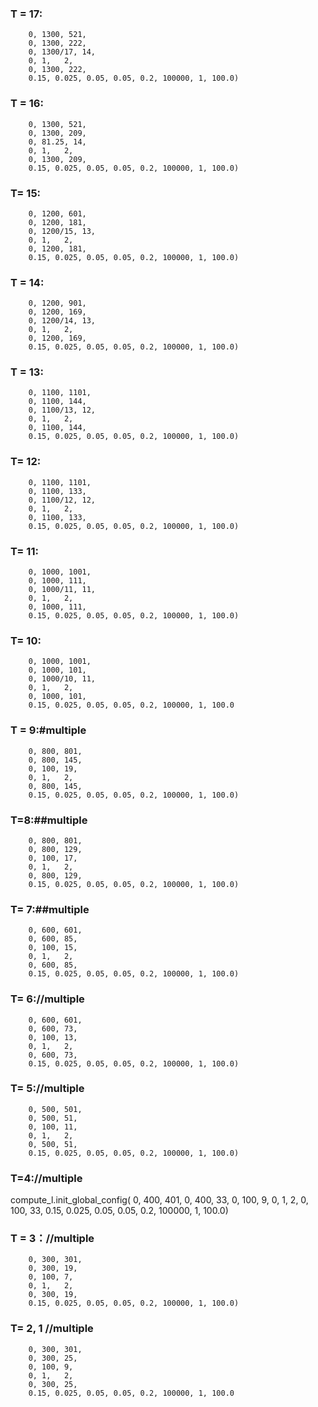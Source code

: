 <!-- ### T = 20:
    0, 1400, 1001, 
    0, 1400, 141, 
    0, 1400/20, 15, 
    0, 1, 2, 
    0, 1400, 281, 
    0.15, 0.025, 0.05, 0.05, 0.2, 50000, 1, 100);

### T = 19:
        0, 1400, 301,
        0, 1400, 267,
        0, 1400/19, 15,
        0, 1,   2,
        0, 1400, 267,
        0.15, 0.025, 0.05, 0.05, 0.2, 50000, 1, 100.0)

### T = 18:
        0, 1300, 401,
        0, 1300, 244,
        0, 1300/18, 14,
        0, 1,   2,
        0, 1300, 244,
        0.15, 0.025, 0.05, 0.05, 0.2, 50000, 1, 100.0)  -->

### T = 17:
        0, 1300, 521,
        0, 1300, 222,
        0, 1300/17, 14,
        0, 1,   2,
        0, 1300, 222,
        0.15, 0.025, 0.05, 0.05, 0.2, 100000, 1, 100.0)

### T = 16:
        0, 1300, 521,
        0, 1300, 209,
        0, 81.25, 14,
        0, 1,   2,
        0, 1300, 209,
        0.15, 0.025, 0.05, 0.05, 0.2, 100000, 1, 100.0)

### T= 15:
        0, 1200, 601,
        0, 1200, 181,
        0, 1200/15, 13,
        0, 1,   2,
        0, 1200, 181,
        0.15, 0.025, 0.05, 0.05, 0.2, 100000, 1, 100.0)

### T = 14:
        0, 1200, 901,
        0, 1200, 169,
        0, 1200/14, 13,
        0, 1,   2,
        0, 1200, 169,
        0.15, 0.025, 0.05, 0.05, 0.2, 100000, 1, 100.0)

### T = 13:
        0, 1100, 1101,
        0, 1100, 144,
        0, 1100/13, 12,
        0, 1,   2,
        0, 1100, 144,
        0.15, 0.025, 0.05, 0.05, 0.2, 100000, 1, 100.0)

### T= 12:
        0, 1100, 1101,
        0, 1100, 133,
        0, 1100/12, 12,
        0, 1,   2,
        0, 1100, 133,
        0.15, 0.025, 0.05, 0.05, 0.2, 100000, 1, 100.0)

### T= 11:
        0, 1000, 1001,
        0, 1000, 111,
        0, 1000/11, 11,
        0, 1,   2,
        0, 1000, 111,
        0.15, 0.025, 0.05, 0.05, 0.2, 100000, 1, 100.0)

### T= 10:
        0, 1000, 1001,
        0, 1000, 101,
        0, 1000/10, 11,
        0, 1,   2,
        0, 1000, 101,
        0.15, 0.025, 0.05, 0.05, 0.2, 100000, 1, 100.0

### T = 9:#multiple
        0, 800, 801,
        0, 800, 145,
        0, 100, 19,
        0, 1,   2,
        0, 800, 145,
        0.15, 0.025, 0.05, 0.05, 0.2, 100000, 1, 100.0)


### T=8:##multiple
        0, 800, 801,
        0, 800, 129,
        0, 100, 17,
        0, 1,   2,
        0, 800, 129,
        0.15, 0.025, 0.05, 0.05, 0.2, 100000, 1, 100.0)

### T= 7:##multiple
        0, 600, 601,
        0, 600, 85,
        0, 100, 15,
        0, 1,   2,
        0, 600, 85,
        0.15, 0.025, 0.05, 0.05, 0.2, 100000, 1, 100.0)

### T= 6://multiple
        0, 600, 601,
        0, 600, 73,
        0, 100, 13,
        0, 1,   2,
        0, 600, 73,
        0.15, 0.025, 0.05, 0.05, 0.2, 100000, 1, 100.0)

### T= 5://multiple
        0, 500, 501,
        0, 500, 51,
        0, 100, 11,
        0, 1,   2,
        0, 500, 51,
        0.15, 0.025, 0.05, 0.05, 0.2, 100000, 1, 100.0)

### T=4://multiple
compute_l.init_global_config(
        0, 400, 401,
        0, 400, 33,
        0, 100, 9,
        0, 1,   2,
        0, 100, 33,
        0.15, 0.025, 0.05, 0.05, 0.2, 100000, 1, 100.0)

### T = 3：//multiple
        0, 300, 301,
        0, 300, 19,
        0, 100, 7,
        0, 1,   2,
        0, 300, 19,
        0.15, 0.025, 0.05, 0.05, 0.2, 100000, 1, 100.0)

### T= 2, 1 //multiple
        0, 300, 301,
        0, 300, 25,
        0, 100, 9,
        0, 1,   2,
        0, 300, 25,
        0.15, 0.025, 0.05, 0.05, 0.2, 100000, 1, 100.0

